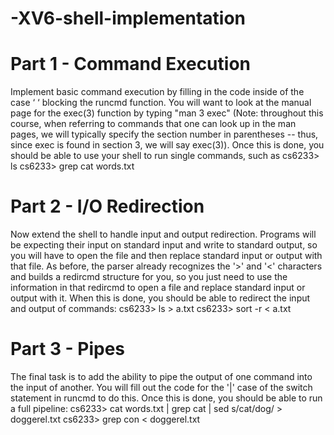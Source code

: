 # -XV6-shell-implementation

# Part 1 - Command Execution 
Implement basic command execution by filling in the code inside of the case ‘ ‘ blocking the 
runcmd function. You will want to look at the manual page for the exec(3) function by typing 
"man 3 exec" (Note: throughout this course, when referring to commands that one can look 
up in the man pages, we will typically specify the section number in parentheses -- thus, since 
exec is found in section 3, we will say exec(3)). 
Once this is done, you should be able to use your shell to run single commands, such as 
cs6233> ls 
cs6233> grep cat words.txt 

# Part 2 - I/O Redirection 
Now extend the shell to handle input and output redirection. Programs will be expecting their 
input on standard input and write to standard output, so you will have to open the file and then 
replace standard input or output with that file. As before, the parser already recognizes the '>' 
and '<' characters and builds a redircmd structure for you, so you just need to use the 
information in that redircmd to open a file and replace standard input or output with it.
When this is done, you should be able to redirect the input and output of commands: 
cs6233> ls > a.txt 
cs6233> sort -r < a.txt 

# Part 3 - Pipes 
The final task is to add the ability to pipe the output of one command into the input of another. 
You will fill out the code for the '|' case of the switch statement in runcmd to do this. 
Once this is done, you should be able to run a full pipeline: 
cs6233> cat words.txt | grep cat | sed s/cat/dog/ > doggerel.txt 
cs6233> grep con < doggerel.txt

